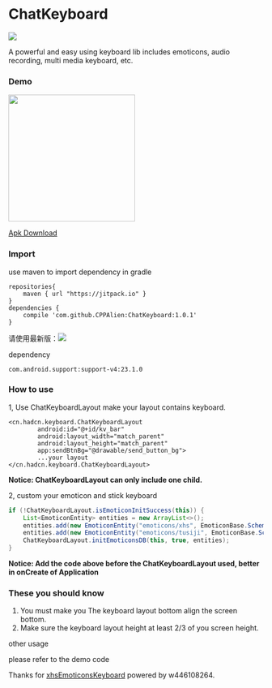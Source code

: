 # ChatKeyboard 

[![](https://img.shields.io/badge/language-Java-green.svg)](https://github.com/CPPAlien/ChatKeyboard)

A powerful and easy using keyboard lib includes emoticons, audio recording, multi media keyboard, etc.


### Demo
<div class='row'>
    <img src='http://7xq276.com2.z0.glb.qiniucdn.com/keyboard-demo.gif' width="250px"/>
</div>

[Apk Download](http://7xq276.com2.z0.glb.qiniucdn.com/keyboard.apk)

### Import

use maven to import dependency in gradle

```
repositories{
    maven { url "https://jitpack.io" }
}
dependencies {
    compile 'com.github.CPPAlien:ChatKeyboard:1.0.1'
}
```

请使用最新版：[![](https://jitpack.io/v/CPPAlien/ChatKeyboard.svg)](https://jitpack.io/#CPPAlien/ChatKeyboard)

dependency
```
com.android.support:support-v4:23.1.0
```

### How to use

1, Use ChatKeyboardLayout make your layout contains keyboard.
```
<cn.hadcn.keyboard.ChatKeyboardLayout
        android:id="@+id/kv_bar"
        android:layout_width="match_parent"
        android:layout_height="match_parent"
        app:sendBtnBg="@drawable/send_button_bg">
        ...your layout
</cn.hadcn.keyboard.ChatKeyboardLayout>
```
**Notice: ChatKeyboardLayout can only include one child.**

2, custom your emoticon and stick keyboard
```java
if (!ChatKeyboardLayout.isEmoticonInitSuccess(this)) {
	List<EmoticonEntity> entities = new ArrayList<>();
	entities.add(new EmoticonEntity("emoticons/xhs", EmoticonBase.Scheme.ASSETS));
	entities.add(new EmoticonEntity("emoticons/tusiji", EmoticonBase.Scheme.ASSETS));
	ChatKeyboardLayout.initEmoticonsDB(this, true, entities);
}
```
**Notice: Add the code above before the ChatKeyboardLayout used, better in onCreate of Application**


### These you should know

1. You must make you The keyboard layout bottom align the screen bottom.
2. Make sure the keyboard layout height at least 2/3 of you screen height.

other usage

please refer to the demo code



Thanks for [xhsEmoticonsKeyboard](https://github.com/w446108264/XhsEmoticonsKeyboard) powered by w446108264.